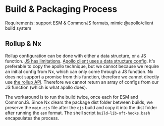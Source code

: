 # Build & Packaging Process

Requirements: support ESM & CommonJS formats,
mimic @apollo/client build system

## Rollup & Nx

Rollup configuration can be done with either a data structure, or a JS function. [JS has limitations](https://www.rollupjs.org/guide/en/#differences-to-the-javascript-api). [Apollo client uses a data structure config](https://github.com/apollographql/apollo-client/blob/main/config/rollup.config.js). It's preferable to copy the apollo technique, but we cannot because we require an initial config from Nx, which can only come through a JS function. Nx does not support a promise from this function, therefore we cannot directly use [the rollup API](https://www.rollupjs.org/guide/en/#javascript-api). Therefore we cannot return an array of configs from our JS function (which is what apollo does).

The workaround is to run the build twice, once each for ESM and CommonJS. Since Nx clears the package dist folder between builds, we preserve the `main.cjs` file after the `cjs` build and copy it into the dist folder after running the `esm` format. The shell script `build-lib-nft-hooks.bash` encapsulates the process.
